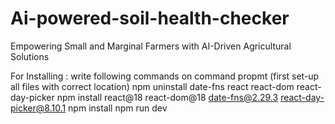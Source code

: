 # Ai-powered-soil-health-checker
Empowering Small and Marginal Farmers with AI-Driven Agricultural Solutions

For Installing : write following commands on command propmt
(first set-up all files with correct location)
npm uninstall date-fns react react-dom react-day-picker
npm install react@18 react-dom@18 date-fns@2.29.3 react-day-picker@8.10.1
npm install
npm run dev


